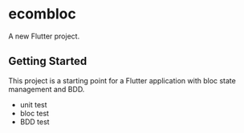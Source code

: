 # ecombloc

A new Flutter project.

## Getting Started

This project is a starting point for a Flutter application with bloc state management and BDD.
   - unit test
   - bloc test
   - BDD test 
